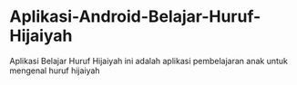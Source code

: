 # Aplikasi-Android-Belajar-Huruf-Hijaiyah
Aplikasi Belajar Huruf Hijaiyah ini adalah aplikasi pembelajaran anak untuk mengenal huruf hijaiyah 
